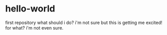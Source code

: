 # hello-world
first repository
what should i do?
i'm not sure but this is getting me excited!
for what? i'm not even sure.
